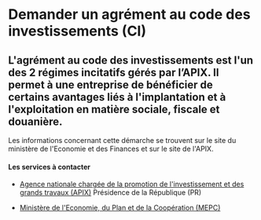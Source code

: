 # Demander un agrément au code des investissements (CI)

L'agrément au code des investissements est l'un des 2 régimes incitatifs gérés par l’APIX. Il permet à une entreprise de bénéficier de certains avantages liés à l'implantation et à l'exploitation en matière sociale, fiscale et douanière.
---------------------------------------------------------------------------------------------------------------------------------------------------------------------------------------------------------------------------------------------

Les informations concernant cette démarche se trouvent sur le site du ministère de l'Economie et des Finances et sur le site de l'APIX.

#### Les services à contacter

*   [Agence nationale chargée de la promotion de l'investissement et des grands travaux (APIX)](../../../services/agence-nationale-chargee-de-la-promotion-de-linvestissement-et-des-grands-travaux-apix.md) Présidence de la République (PR)  
    
*   [Ministère de l'Economie, du Plan et de la Coopération (MEPC)](../../../services/ministere-de-leconomie-du-plan-et-de-la-cooperation-mepc.md)